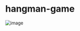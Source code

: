 # hangman-game
![image](https://user-images.githubusercontent.com/57052959/135322209-b559c6b1-c00f-42b4-886a-4e062c097929.png)
